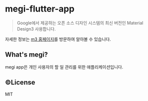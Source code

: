 # megi-flutter-app
> Google에서 제공하는 오픈 소스 디자인 시스템의 최신 버전인 Material Design3 사용합니다.

자세한 정보는 [m3 홈페이지](https://m3.material.io/)를 방문하여 알아볼 수 있습니다.

## What's megi?
megi app은 개인 사용자의 할 일 관리를 위한 애플리케이션입니다.

## ©License
MIT
